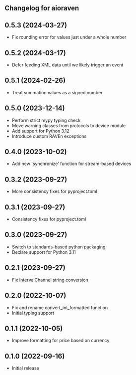## Changelog for aioraven

0.5.3 (2024-03-27)
------------------
* Fix rounding error for values just under a whole number

0.5.2 (2024-03-17)
------------------
* Defer feeding XML data until we likely trigger an event

0.5.1 (2024-02-26)
------------------
* Treat summation values as a signed number

0.5.0 (2023-12-14)
------------------
* Perform strict mypy typing check
* Move warning classes from protocols to device module
* Add support for Python 3.12
* Introduce custom RAVEn exceptions

0.4.0 (2023-10-02)
------------------
* Add new 'synchronize' function for stream-based devices

0.3.2 (2023-09-27)
------------------
* More consistency fixes for pyproject.toml

0.3.1 (2023-09-27)
------------------
* Consistency fixes for pyproject.toml

0.3.0 (2023-09-27)
------------------
* Switch to standards-based python packaging
* Declare support for Python 3.11

0.2.1 (2023-09-27)
------------------
* Fix IntervalChannel string conversion

0.2.0 (2022-10-07)
------------------
* Fix and rename convert\_int\_formatted function
* Initial typing support

0.1.1 (2022-10-05)
------------------
* Improve formatting for price based on currency

0.1.0 (2022-09-16)
------------------
* Initial release
